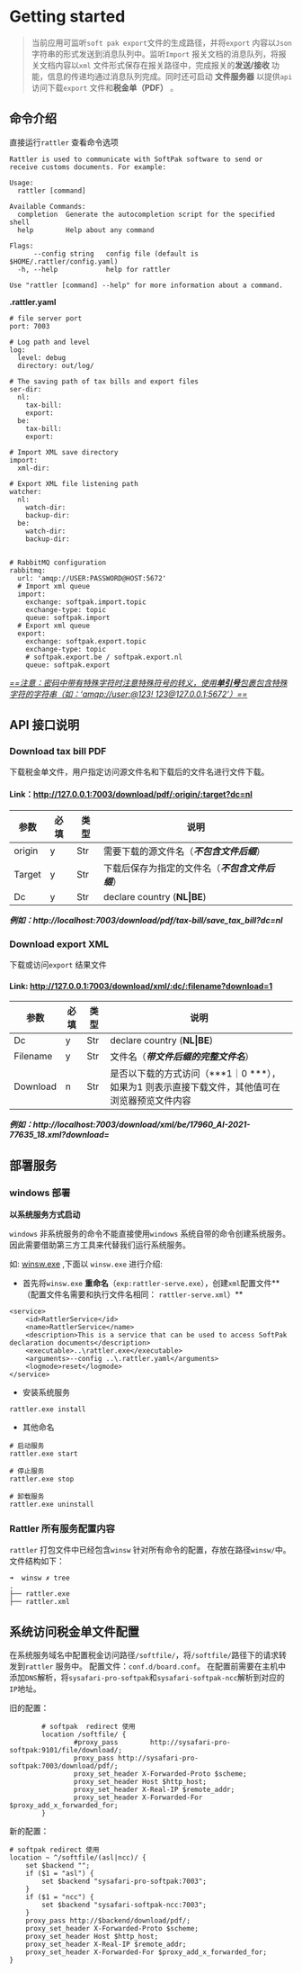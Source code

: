# Getting started

> 当前应用可监听`soft pak export`文件的生成路径，并将`export` 内容以`Json` 字符串的形式发送到消息队列中。监听`Import`
> 报关文档的消息队列，将报关文档内容以`xml` 文件形式保存在报关路径中，完成报关的**发送/接收** 功能，信息的传递均通过消息队列完成。同时还可启动
**文件服务器** 以提供`api`访问下载`export` 文件和**税金单（PDF）** 。

## 命令介绍

直接运行`rattler` 查看命令选项

```shell
Rattler is used to communicate with SoftPak software to send or receive customs documents. For example:

Usage:
  rattler [command]

Available Commands:
  completion  Generate the autocompletion script for the specified shell
  help        Help about any command

Flags:
      --config string   config file (default is $HOME/.rattler/config.yaml)
  -h, --help            help for rattler

Use "rattler [command] --help" for more information about a command.

```

**.rattler.yaml**

```shell
# file server port
port: 7003

# Log path and level
log:
  level: debug
  directory: out/log/

# The saving path of tax bills and export files
ser-dir:
  nl:
    tax-bill:
    export:
  be:
    tax-bill:
    export:

# Import XML save directory
import:
  xml-dir:

# Export XML file listening path
watcher:
  nl:
    watch-dir:
    backup-dir:
  be:
    watch-dir:
    backup-dir:


# RabbitMQ configuration
rabbitmq:
  url: 'amqp://USER:PASSWORD@HOST:5672'
  # Import xml queue
  import:
    exchange: softpak.import.topic
    exchange-type: topic
    queue: softpak.import
  # Export xml queue
  export:
    exchange: softpak.export.topic
    exchange-type: topic
    # softpak.export.be / softpak.export.nl
    queue: softpak.export

```

<u>*==注意：密码中带有特殊字符时注意特殊符号的转义，使用**单引号**包裹包含特殊字符的字符串（如：‘amqp://user:@123!
123@127.0.0.1:5672’）==*</u>

## API 接口说明

### Download tax bill PDF

下载税金单文件，用户指定访问源文件名和下载后的文件名进行文件下载。

#### Link：http://127.0.0.1:7003/download/pdf/:origin/:target?dc=nl

| 参数     | 必填 | 类型  | 说明                           |
|--------|----|-----|------------------------------|
| origin | y  | Str | 需要下载的源文件名（***不包含文件后缀***）     |
| Target | y  | Str | 下载后保存为指定的文件名（***不包含文件后缀***）  |
| Dc     | y  | Str | declare country (**NL\|BE**) |

***例如：http://localhost:7003/download/pdf/tax-bill/save_tax_bill?dc=nl***

### Download export XML

下载或访问`export` 结果文件

#### Link: http://127.0.0.1:7003/download/xml/:dc/:filename?download=1

| 参数       | 必填 | 类型  | 说明                                                   |
|----------|----|-----|------------------------------------------------------|
| Dc       | y  | Str | declare country (**NL\|BE**)                         |
| Filename | y  | Str | 文件名（***带文件后缀的完整文件名***）                               |
| Download | n  | Str | 是否以下载的方式访问（***1｜0 ***），如果为1 则表示直接下载文件，其他值可在浏览器预览文件内容 |

***例如：http://localhost:7003/download/xml/be/17960_AI-2021-77635_18.xml?download=***

## 部署服务

### windows 部署

**以系统服务方式启动**

`windows` 非系统服务的命令不能直接使用`windows` 系统自带的命令创建系统服务。因此需要借助第三方工具来代替我们运行系统服务。

如: [winsw.exe](https://github.com/winsw/winsw/releases/tag/v2.11.0) ,下面以 `winsw.exe` 进行介绍:

- 首先将`winsw.exe` **重命名**（`exp:rattler-serve.exe`），创建`xml`配置文件**（配置文件名需要和执行文件名相同：
  `rattler-serve.xml`）**

```shell
<service>
    <id>RattlerService</id>
    <name>RattlerService</name>
    <description>This is a service that can be used to access SoftPak declaration documents</description>
    <executable>..\rattler.exe</executable>
    <arguments>--config ..\.rattler.yaml</arguments>
    <logmode>reset</logmode>
</service>

```

- 安装系统服务

```pow
rattler.exe install
```

- 其他命名

```postgresql
# 启动服务
rattler.exe start

# 停止服务
rattler.exe stop

# 卸载服务
rattler.exe uninstall
```

### Rattler 所有服务配置内容

`rattler` 打包文件中已经包含`winsw` 针对所有命令的配置，存放在路径`winsw/`中。文件结构如下：

```shell
➜  winsw ✗ tree
.
├── rattler.exe
├── rattler.xml

```

## 系统访问税金单文件配置

在系统服务域名中配置税金访问路径`/softfile/`，将`/softfile/`路径下的请求转发到`rattler` 服务中。
配置文件：`conf.d/board.conf`。 在配置前需要在主机中添加`DNS`解析，将`sysafari-pro-softpak`和`sysafari-softpak-ncc`解析到对应的
`IP`地址。

旧的配置：

```nginx
        # softpak  redirect 使用
        location /softfile/ {
                #proxy_pass        http://sysafari-pro-softpak:9101/file/download/;
                proxy_pass http://sysafari-pro-softpak:7003/download/pdf/;
                proxy_set_header X-Forwarded-Proto $scheme;
                proxy_set_header Host $http_host;
                proxy_set_header X-Real-IP $remote_addr;
                proxy_set_header X-Forwarded-For $proxy_add_x_forwarded_for;
        }
```

新的配置：

```nginx
# softpak redirect 使用
location ~ ^/softfile/(asl|ncc)/ {
    set $backend "";
    if ($1 = "asl") {
        set $backend "sysafari-pro-softpak:7003";
    }
    if ($1 = "ncc") {
        set $backend "sysafari-softpak-ncc:7003";
    }
    proxy_pass http://$backend/download/pdf/;
    proxy_set_header X-Forwarded-Proto $scheme;
    proxy_set_header Host $http_host;
    proxy_set_header X-Real-IP $remote_addr;
    proxy_set_header X-Forwarded-For $proxy_add_x_forwarded_for;
}
```